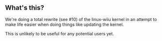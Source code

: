 ## What's this?

We're doing a total rewrite (see #10) of the linux-wiiu kernel in an attempt to make life easier when doing things like updating the kernel.

This is unlikely to be useful for any potential users yet.
